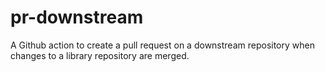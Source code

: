 # pr-downstream
A Github action to create a pull request on a downstream repository when changes to a library repository are merged.
